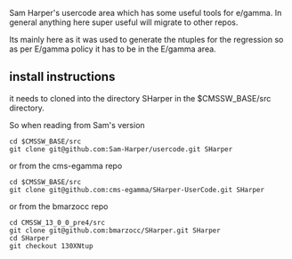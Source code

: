 Sam Harper's usercode area which has some useful tools for e/gamma. In general anything here super useful will migrate to other repos. 

Its mainly here as it was used to generate the ntuples for the regression so as per E/gamma policy it has to be in the E/gamma area.

## install instructions
it needs to cloned into the directory SHarper in the $CMSSW_BASE/src directory. 

So when reading from Sam's version

```
cd $CMSSW_BASE/src
git clone git@github.com:Sam-Harper/usercode.git SHarper
```

or from the cms-egamma repo

```
cd $CMSSW_BASE/src
git clone git@github.com:cms-egamma/SHarper-UserCode.git SHarper
```

or from the bmarzocc repo

```
cd CMSSW_13_0_0_pre4/src
git clone git@github.com:bmarzocc/SHarper.git SHarper
cd SHarper
git checkout 130XNtup
```
